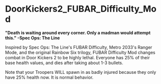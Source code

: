 # DoorKickers2_FUBAR_Difficulty_Mod
**"Death is waiting around every corner. Only a madman would attempt this."
-Spec Ops: The Line**

Inspired by Spec Ops: The Line's FUBAR Difficulty, Metro 2033's Ranger Mode, and the original Rainbow Six trilogy, FUBAR Difficulty Mod changes combat in Door Kickers 2 to be highly lethal. Everyone has 25% of their base health values, and dies after taking about 1-3 bullets.

Note that your Troopers WILL spawn in as badly injured because they only have 25% health now. It is normal behavior.
